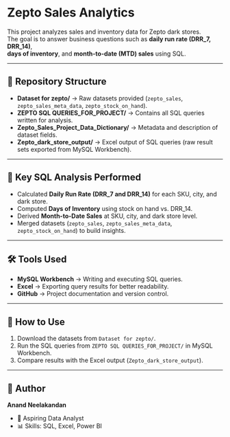 # Zepto Sales Analytics

This project analyzes sales and inventory data for Zepto dark stores.  
The goal is to answer business questions such as **daily run rate (DRR_7, DRR_14)**,  
**days of inventory**, and **month-to-date (MTD) sales** using SQL.  

---

## 📂 Repository Structure

- **Dataset for zepto/** → Raw datasets provided (`zepto_sales`, `zepto_sales_meta_data`, `zepto_stock_on_hand`).
- **ZEPTO SQL QUERIES_FOR_PROJECT/** → Contains all SQL queries written for analysis.
- **Zepto_Sales_Project_Data_Dictionary/** → Metadata and description of dataset fields.
- **Zepto_dark_store_output/** → Excel output of SQL queries (raw result sets exported from MySQL Workbench).

---

## 🔑 Key SQL Analysis Performed
- Calculated **Daily Run Rate (DRR_7 and DRR_14)** for each SKU, city, and dark store.  
- Computed **Days of Inventory** using stock on hand vs. DRR_14.  
- Derived **Month-to-Date Sales** at SKU, city, and dark store level.  
- Merged datasets (`zepto_sales`, `zepto_sales_meta_data`, `zepto_stock_on_hand`) to build insights.  

---

## 🛠️ Tools Used
- **MySQL Workbench** → Writing and executing SQL queries.  
- **Excel** → Exporting query results for better readability.  
- **GitHub** → Project documentation and version control.  

---

## 🚀 How to Use
1. Download the datasets from `Dataset for zepto/`.  
2. Run the SQL queries from `ZEPTO SQL QUERIES_FOR_PROJECT/` in MySQL Workbench.  
3. Compare results with the Excel output (`Zepto_dark_store_output`).  

---

## 📌 Author
**Anand Neelakandan**  
- 💼 Aspiring Data Analyst  
- 📊 Skills: SQL, Excel, Power BI  
